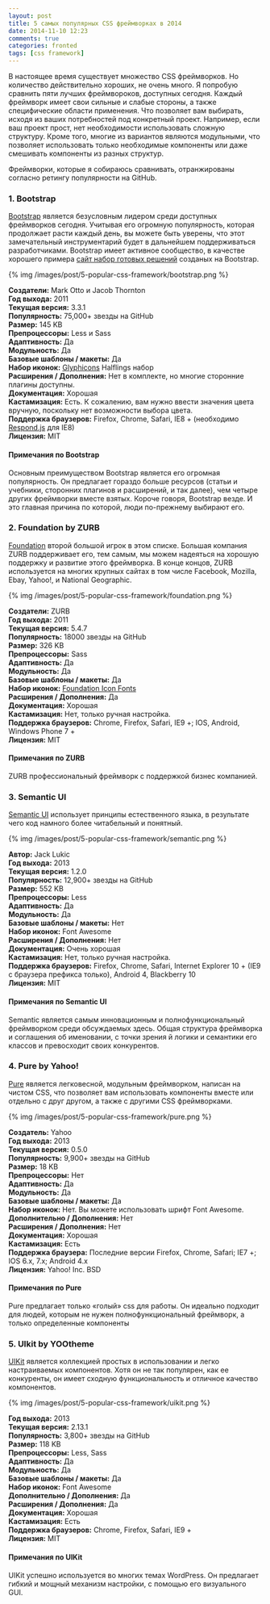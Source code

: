 ```yaml
---
layout: post
title: 5 самых популярных CSS фреймворках в 2014
date: 2014-11-10 12:23
comments: true
categories: fronted
tags: [css framework]
---
```


В настоящее время существует множество CSS фреймворков. Но количество действительно хороших, не очень много.
Я попробую  сравнить пяти лучших фреймвороков, доступных сегодня. Каждый фреймворк имеет свои сильные и слабые стороны, а также специфические области применения. Что  позволяет  вам выбирать, исходя из ваших потребностей под конкретный проект. Например, если ваш проект прост, нет необходимости использовать сложную структуру. Кроме того, многие из вариантов являются модульными, что позволяет использовать только необходимые компоненты или даже смешивать компоненты из разных структур.

Фреймворки, которые я собираюсь сравнивать, отранжированы согласно ретингу популярности на GitHub.

<!-- more -->

### 1. Bootstrap
[Bootstrap](http://getbootstrap.com/) является безусловным лидером среди доступных фреймворков сегодня. Учитывая его огромную популярность, которая продолжает расти каждый день, вы можете быть уверены, что этот замечательный инструментарий будет в дальнейшем поддерживаться разработчиками. 
Bootstrap имеет активное сообщество, в качестве хорошего примера [сайт набор готовых решений](http://bootsnipp.com/) созданых на Bootstrap.

{% img /images/post/5-popular-css-framework/bootstrap.png %}

**Создатели:** Mark Otto и Jacob Thornton   
**Год выхода:** 2011   
**Текущая версия:** 3.3.1   
**Популярность:** 75,000+ звезды на GitHub   
**Размер:** 145 KB   
**Препроцессоры:** Less и Sass   
**Адаптивность:** Да   
**Модульность:** Да   
**Базовые шаблоны / макеты:** Да   
**Набор иконок:** [Glyphicons](http://glyphicons.com/) Halflings набор   
**Расширения / Дополнения:** Нет в комплекте, но многие сторонние плагины доступны.   
**Документация:** Хорошая   
**Кастамизация:** Есть. К сожалению, вам нужно ввести значения цвета вручную, поскольку нет возможности выбора цвета.   
**Поддержка браузеров:** Firefox, Chrome, Safari, IE8 + (необходимо [Respond.js](https://github.com/scottjehl/Respond) для IE8)   
**Лицензия:** MIT   

#### Примечания по Bootstrap

Основным преимуществом Bootstrap является его огромная популярность. Он предлагает гораздо больше ресурсов (статьи и учебники, сторонних плагинов и расширений, и так далее), чем четыре других фреймворки вместе взятых. Короче говоря, Bootstrap везде. И это главная причина по которой, люди по-прежнему выбирают его.

### 2. Foundation by ZURB

[Foundation](http://foundation.zurb.com/) второй большой игрок в этом списке. Большая компания ZURB поддерживает его, тем самым, мы можем надеяться на хорошую поддержку и развитие этого фреймворка. В конце концов, ZURB используется на многих крупных сайтах в том числе Facebook, Mozilla, Ebay, Yahoo!, и National Geographic.

{% img /images/post/5-popular-css-framework/foundation.png %}

**Создатели:** ZURB  
**Год выхода:** 2011  
**Текущая версия:** 5.4.7   
**Популярность:** 18000 звезды на GitHub   
**Размер:** 326 KB   
**Препроцессоры:** Sass   
**Адаптивность:** Да   
**Модульность:** Да   
**Базовые шаблоны / макеты:** Да   
**Набор иконок:** [Foundation Icon Fonts](http://zurb.com/playground/foundation-icon-fonts-3)   
**Расширения / Дополнения:** Да   
**Документация:** Хорошая   
**Кастамизация:** Нет, только ручная настройка.  
**Поддержка браузеров:** Chrome, Firefox, Safari, IE9 +; IOS, Android, Windows Phone 7 +  
**Лицензия:** MIT   

#### Примечания по ZURB

ZURB  профессиональный фреймворк с поддержкой бизнес компанией. 

### 3. Semantic UI
[Semantic UI](http://semantic-ui.com/) использует принципы естественного языка, в результате чего код намного более читабельный и понятный.

{% img /images/post/5-popular-css-framework/semantic.png %}

**Автор:** Jack Lukic   
**Год выхода:** 2013   
**Текущая версия:** 1.2.0   
**Популярность:** 12,900+ звезды на GitHub   
**Размер:** 552 KB  
**Препроцессоры:** Less  
**Адаптивность:** Да   
**Модульность:** Да   
**Базовые шаблоны / макеты:** Нет   
**Набор иконок:** Font Awesome   
**Расширения / Дополнения:** Нет   
**Документация:** Очень хорошая   
**Кастамизация:** Нет, только ручная настройка.   
**Поддержка браузеров:** Firefox, Chrome, Safari, Internet Explorer 10 + (IE9 с браузера префикса только), Android 4, Blackberry 10   
**Лицензия:** MIT   

#### Примечания по Semantic UI

Semantic  является самым инновационным и полнофункциональный фреймворком среди обсуждаемых  здесь. Общая структура фреймворка и соглашения об именовании, с точки зрения й логики и семантики его классов и превосходит своих конкурентов.

### 4. Pure by Yahoo!

[Pure](http://purecss.io/) является легковесной, модульным фреймворком, написан на чистом CSS, что позволяет вам использовать компоненты вместе или отдельно с друг другом, а также с другими CSS фреймворками.

{% img /images/post/5-popular-css-framework/pure.png %}

**Создатель:** Yahoo   
**Год выхода:** 2013   
**Текущая версия:** 0.5.0   
**Популярность:** 9,900+ звезды на GitHub   
**Размер:** 18 KB   
**Препроцессоры:** Нет  
**Адаптивность:** Да   
**Модульность:** Да   
**Базовые шаблоны / макеты:** Да   
**Набор иконок:** Нет. Вы можете использовать шрифт Font Awesome.   
**Дополнительно / Дополнения:** Нет   
**Расширения / Дополнения:** Нет   
**Документация:** Хорошая   
**Кастамизация:** Есть   
**Поддержка браузера:** Последние версии Firefox, Chrome, Safari; IE7 +; IOS 6.x, 7.x; Android 4.x   
**Лицензия:** Yahoo! Inc. BSD   

#### Примечания по Pure

Pure предлагает только «голый» css   для работы. Он идеально подходит для людей, которым не нужен полнофункциональный фреймворк, а только определенные компоненты

### 5. UIkit by YOOtheme

[UIKit](http://getuikit.com/) является коллекцией простых в использовании и легко настраиваемых  компонентов.  Хотя он не так популярен, как ее конкуренты, он  имеет сходную  функциональность и отличное качество компонентов.

{% img /images/post/5-popular-css-framework/uikit.png %}

**Год выхода:** 2013   
**Текущая версия:** 2.13.1  
**Популярность:** 3,800+ звезды на GitHub   
**Размер:** 118 KB   
**Препроцессоры:** Less, Sass   
**Адаптивность:** Да   
**Модульность:** Да   
**Базовые шаблоны / макеты:** Да  
**Набор иконок:** Font Awesome    
**Дополнительно / Дополнения:** Да   
**Расширения / Дополнения:** Да  
**Документация:** Хорошая   
**Кастамизация:** Есть   
**Поддержка браузеров:** Chrome, Firefox, Safari, IE9 +   
**Лицензия:** MIT   

#### Примечания по UIKit

UIKit успешно используется во многих темах WordPress. Он предлагает гибкий и мощный механизм настройки, с помощью его визуального GUI.

